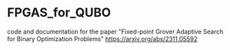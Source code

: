 # FPGAS_for_QUBO
code and documentation for the paper "Fixed-point Grover Adaptive Search for Binary Optimization Problems"
https://arxiv.org/abs/2311.05592
